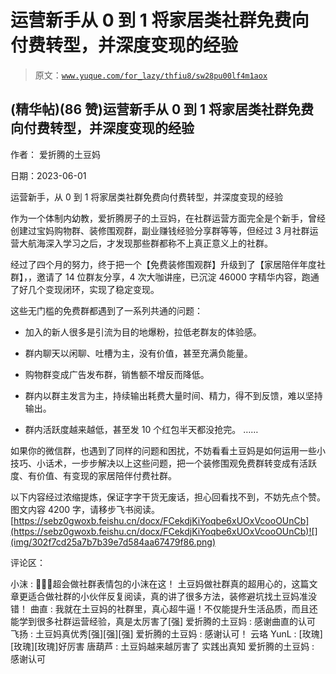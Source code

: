 # 运营新手从 0 到 1 将家居类社群免费向付费转型，并深度变现的经验

> 原文：[`www.yuque.com/for_lazy/thfiu8/sw28pu00lf4m1aox`](https://www.yuque.com/for_lazy/thfiu8/sw28pu00lf4m1aox)



## (精华帖)(86 赞)运营新手从 0 到 1 将家居类社群免费向付费转型，并深度变现的经验 

作者： 爱折腾的土豆妈 

日期：2023-06-01 

运营新手，从 0 到 1 将家居类社群免费向付费转型，并深度变现的经验 

作为一个体制内幼教，爱折腾房子的土豆妈，在社群运营方面完全是个新手，曾经创建过宝妈购物群、装修围观群，副业赚钱经验分享群等等，但经过 3 月社群运营大航海深入学习之后，才发现那些群都称不上真正意义上的社群。 

经过了四个月的努力，终于把一个【免费装修围观群】升级到了【家居陪伴年度社群】，，邀请了 14 位群友分享，4 次大咖讲座，已沉淀 46000 字精华内容，跑通了好几个变现闭环，实现了稳定变现。 

这些无门槛的免费群都遇到了一系列共通的问题： 

+   加入的新人很多是引流为目的地爆粉，拉低老群友的体验感。 

+   群内聊天以闲聊、吐槽为主，没有价值，甚至充满负能量。 

+   购物群变成广告发布群，销售额不增反而降低。 

+   群内以群主发言为主，持续输出耗费大量时间、精力，得不到反馈，难以坚持输出。 

+   群内活跃度越来越低，甚至发 10 个红包半天都没抢完。 …… 

如果你的微信群，也遇到了同样的问题和困扰，不妨看看土豆妈是如何运用一些小技巧、小话术，一步步解决以上这些问题，把一个装修围观免费群转变成有活跃度、有价值、有变现的家居陪伴付费社群。 

以下内容经过浓缩提炼，保证字字干货无废话，担心回看找不到，不妨先点个赞。 图文内容 4200 字，请移步飞书阅读。 [https://sebz0gwoxb.feishu.cn/docx/FCekdjKiYoqbe6xUOxVcooOUnCb](https://sebz0gwoxb.feishu.cn/docx/FCekdjKiYoqbe6xUOxVcooOUnCb)![](img/302f7cd25a7b7b39e7d584aa67479f86.png) 

评论区： 

小沫 : 🙋🏻‍♂️超会做社群表情包的小沫在这！ 土豆妈做社群真的超用心的，这篇文章更适合做社群的小伙伴反复阅读，真的讲了很多方法，装修避坑找土豆妈准没错！ 曲直 : 我就在土豆妈的社群里，真心超牛逼！不仅能提升生活品质，而且还能学到很多社群运营经验，真是太厉害了[强] 爱折腾的土豆妈 : 感谢曲直的认可 飞扬 : 土豆妈真优秀[强][强][强] 爱折腾的土豆妈 : 感谢认可！ 云珞 YunL : [玫瑰][玫瑰][玫瑰]好厉害 唐葫芦 : 土豆妈越来越厉害了 实践出真知 爱折腾的土豆妈 : 感谢认可